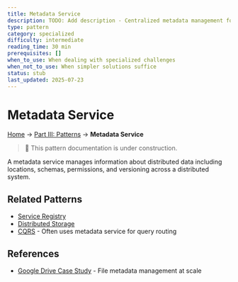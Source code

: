 ```yaml
---
title: Metadata Service
description: TODO: Add description - Centralized metadata management for distributed data
type: pattern
category: specialized
difficulty: intermediate
reading_time: 30 min
prerequisites: []
when_to_use: When dealing with specialized challenges
when_not_to_use: When simpler solutions suffice
status: stub
last_updated: 2025-07-23
---
```

# Metadata Service


<!-- Navigation -->
[Home](../introduction/index.md) → [Part III: Patterns](index.md) → **Metadata Service**

> 🚧 This pattern documentation is under construction.

A metadata service manages information about distributed data including locations, schemas, permissions, and versioning across a distributed system.

## Related Patterns
- [Service Registry](service-registry.md)
- [Distributed Storage](distributed-storage.md)
- [CQRS](cqrs.md) - Often uses metadata service for query routing

## References
- [Google Drive Case Study](../case-studies/google-drive.md) - File metadata management at scale